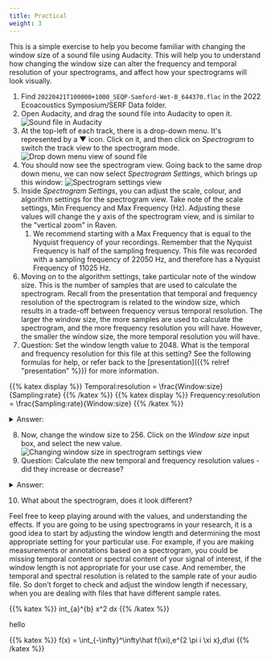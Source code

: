 ```yaml
---
title: Practical
weight: 3
---
```


This is a simple exercise to help you become familiar with changing the window
size of a sound file using Audacity. This will help you to understand how
changing the window size can alter the frequency and temporal resolution of your
spectrograms, and affect how your spectrograms will look visually.

1. Find `20220421T100000+1000_SEQP-Samford-Wet-B_644370.flac` in the 2022
   Ecoacoustics Symposium/SERF Data folder.
2. Open Audacity, and drag the sound file into Audacity to open it.
   ![Sound file in Audacity](20221206111634.png)
3. At the top-left of each track, there is a drop-down menu. It's represented by
   a ▼ icon. Click on it, and then click on _Spectrogram_ to switch the track view
   to the spectrogram mode.
   ![Drop down menu view of sound file](20221206111806.png)
4. You should now see the spectrogram view. Going back to the same drop down menu, we can
   now select _Spectrogram Settings_, which brings up this window:
   ![Spectrogram settings view](20221206112035.png)
5. Inside _Spectrogram Settings_, you can adjust the scale, colour, and
   algorithm settings for the spectrogram view. Take note of the scale settings,
   Min Frequency and Max Frequency (Hz). Adjusting these values will change the
   y axis of the spectrogram view, and is similar to the "vertical zoom" in
   Raven.
    1. We recommend starting with a Max Frequency that is equal to the Nyquist
       frequency of your recordings. Remember that the Nyquist Frequency is half
       of the sampling frequency. This file was recorded with a sampling
       frequency of 22050 Hz, and therefore has a Nyquist Frequency of 11025 Hz.
6. Moving on to the algorithm settings, take particular note of the window size.
   This is the number of samples that are used to calculate the spectrogram.
   Recall from the presentation that temporal and frequency resolution of the
   spectrogram is related to the window size, which results in a trade-off
   between frequency versus temporal resolution. The larger the window size, the
   more samples are used to calculate the spectrogram, and the more frequency
   resolution you will have. However, the smaller the window size, the more
   temporal resolution you will have.
7. Question: Set the window length value to 2048. What is the temporal
   and frequency resolution for this file at this setting? See the following
   formulas for help, or refer back to the [presentation]({{% relref
   "presentation" %}}) for more information.

{{% katex display %}} Temporal\:resolution = \frac{Window\:size}{Sampling\:rate} {{% /katex %}}
{{% katex display %}} Frequency\:resolution = \frac{Sampling\:rate}{Window\:size} {{% /katex %}}

<details>
    <summary>Answer:</summary>
Temporal resolution = 0.093 seconds, Frequency resolution = 10.767 Hz.
</details>

8. Now, change the window size to 256. Click on the _Window size_ input
   box, and select the new value.
   ![Changing window size in spectrogram settings view](20221206113827.png)
9. Question: Calculate the new temporal and frequency resolution values - did they
   increase or decrease?

<details>
    <summary>Answer:</summary>
Temporal resolution = 0.011 seconds, Frequency resolution = 86.133 Hz.

With the smaller window size, we have a higher temporal resolution (the
seconds value decreased), but a lower frequency resolution (the frequency
value for each bin has increased).

</details>

10. What about the spectrogram, does it look different?

Feel free to keep playing around with the values, and understanding the effects.
If you are going to be using spectrograms in your research, it is a good idea to
start by adjusting the window length and determining the most appropriate
setting for your particular use. For example, if you are making measurements or
annotations based on a spectrogram, you could be missing temporal content or
spectral content of your signal of interest, if the window length is not
appropriate for your use case. And remember, the temporal and spectral
resolution is related to the sample rate of your audio file. So don't forget to
check and adjust the window length if necessary, when you are dealing with files
that have different sample rates.

<!--<script type="text/javascript"
  src="https://cdn.mathjax.org/mathjax/latest/MathJax.js?config=TeX-AMS-MML_HTMLorMML">
</script> -->

{{% katex %}}
int\_{a}^{b} x^2 dx
{{% /katex %}}

hello

{{% katex %}}
f(x) = \int\_{-\infty}^\infty\hat f(\xi)\,e^{2 \pi i \xi x}\,d\xi
{{% /katex %}}
